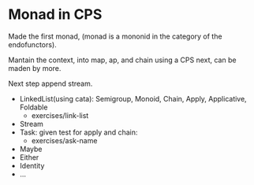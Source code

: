 # Monad in CPS

Made the first monad, (monad is a mononid in the category of the endofunctors).

Mantain the context, into map, ap, and chain using  a CPS next, can be maden by more.

Next step append stream.

- LinkedList(using cata): Semigroup, Monoid, Chain, Apply, Applicative, Foldable
  * exercises/link-list
- Stream
- Task: given test for apply and chain:
  * exercises/ask-name
- Maybe
- Either
- Identity
- ...